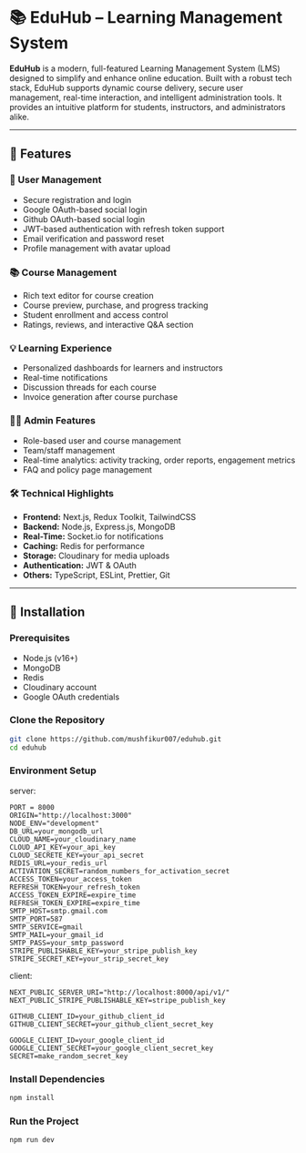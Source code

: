 # 📚 EduHub – Learning Management System

**EduHub** is a modern, full-featured Learning Management System (LMS) designed to simplify and enhance online education. Built with a robust tech stack, EduHub supports dynamic course delivery, secure user management, real-time interaction, and intelligent administration tools. It provides an intuitive platform for students, instructors, and administrators alike.

---

## 🚀 Features

### 👥 User Management
- Secure registration and login
- Google OAuth-based social login
- Github OAuth-based social login
- JWT-based authentication with refresh token support
- Email verification and password reset
- Profile management with avatar upload

### 📚 Course Management
- Rich text editor for course creation
- Course preview, purchase, and progress tracking
- Student enrollment and access control
- Ratings, reviews, and interactive Q&A section

### 💡 Learning Experience
- Personalized dashboards for learners and instructors
- Real-time notifications
- Discussion threads for each course
- Invoice generation after course purchase

### 👨‍💼 Admin Features
- Role-based user and course management
- Team/staff management
- Real-time analytics: activity tracking, order reports, engagement metrics
- FAQ and policy page management

### 🛠️ Technical Highlights
- **Frontend:** Next.js, Redux Toolkit, TailwindCSS
- **Backend:** Node.js, Express.js, MongoDB
- **Real-Time:** Socket.io for notifications
- **Caching:** Redis for performance
- **Storage:** Cloudinary for media uploads
- **Authentication:** JWT & OAuth
- **Others:** TypeScript, ESLint, Prettier, Git

---

## 🧰 Installation

### Prerequisites
- Node.js (v16+)
- MongoDB
- Redis
- Cloudinary account
- Google OAuth credentials

### Clone the Repository

```bash
git clone https://github.com/mushfikur007/eduhub.git
cd eduhub
```

### Environment Setup
server:
```env
PORT = 8000
ORIGIN="http://localhost:3000"
NODE_ENV="development"
DB_URL=your_mongodb_url
CLOUD_NAME=your_cloudinary_name
CLOUD_API_KEY=your_api_key
CLOUD_SECRETE_KEY=your_api_secret
REDIS_URL=your_redis_url
ACTIVATION_SECRET=random_numbers_for_activation_secret
ACCESS_TOKEN=your_access_token
REFRESH_TOKEN=your_refresh_token
ACCESS_TOKEN_EXPIRE=expire_time
REFRESH_TOKEN_EXPIRE=expire_time
SMTP_HOST=smtp.gmail.com
SMTP_PORT=587
SMTP_SERVICE=gmail
SMTP_MAIL=your_gmail_id
SMTP_PASS=your_smtp_password
STRIPE_PUBLISHABLE_KEY=your_stripe_publish_key
STRIPE_SECRET_KEY=your_strip_secret_key
```
client:
```env
NEXT_PUBLIC_SERVER_URI="http://localhost:8000/api/v1/"
NEXT_PUBLIC_STRIPE_PUBLISHABLE_KEY=stripe_publish_key

GITHUB_CLIENT_ID=your_github_client_id
GITHUB_CLIENT_SECRET=your_github_client_secret_key

GOOGLE_CLIENT_ID=your_google_client_id
GOOGLE_CLIENT_SECRET=your_google_client_secret_key
SECRET=make_random_secret_key
```

### Install Dependencies

```bash
npm install
```

### Run the Project

```bash
npm run dev
```


